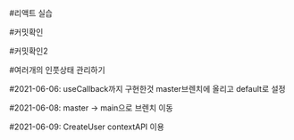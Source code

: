 #리액트 실습

#커밋확인

#커밋확인2

#여러개의 인풋상태 관리하기

#2021-06-06: useCallback까지 구현한것 master브렌치에 올리고 default로 설정

#2021-06-08: master -> main으로 브렌치 이동

#2021-06-09: CreateUser contextAPI 이용